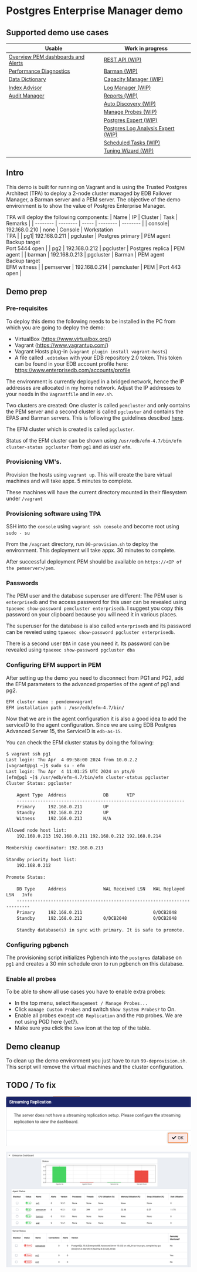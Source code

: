 # Postgres Enterprise Manager demo

## Supported demo use cases
| Usable | Work in progress |
| ---- | ---- |
| [Overview PEM dashboards and Alerts](usecases/dashboards.md) |  [REST API (WIP)](usecases/restapi.md) |
| [Performance Diagnostics](usecases/performance.md) | [Barman (WIP)](usecases/barman.md) |
| [Data Dictionary](usecases/datadictionary.md) | [Capacity Manager (WIP)](usecases/capacitymanager.md) |
| [Index Advisor](usecases/indexadvisor.md) | [Log Manager (WIP)](usecases/logmanager.md) |
| [Audit Manager](usecases/auditmanager.md) | [Reports (WIP)](usecases/reports.md) |
| | [Auto Discovery (WIP)](usecases/autodiscovery.md) |
| | [Manage Probes (WIP)](usecases/probes.md) | 
| | [Postgres Expert (WIP)](usecases/pgexpert.md) |
| | [Postgres Log Analysis Expert (WIP)](usecases/loganalysis.md) | 
| | [Scheduled Tasks (WIP)](usecases/schedtasks.md) |
| | [Tuning Wizard (WIP)](usecases/tuningwizard.md) | 
| |  |

## Intro

This demo is built for running on Vagrant and is using the Trusted Postgres Architect (TPA) to deploy a 2-node cluster managed by EDB Failover Manager, a Barman server and a PEM server.
The objective of the demo environment is to show the value of Postgres Enterprise Manager.

TPA will deploy the following components:
| Name | IP | Cluster | Task | Remarks |
| -------- | -------- | ----- | -------- | -------- |
| console| 192.168.0.210 | none | Console | Workstation<br>TPA |
| pg1| 192.168.0.211 | pgcluster | Postgres primary | PEM agent<br>Backup target<br>Port 5444 open |
| pg2 | 192.168.0.212 | pgcluster | Postgres replica | PEM agent |
| barman | 192.168.0.213 | pgcluster | Barman | PEM agent <br> Backup target<br>EFM witness |
| pemserver | 192.168.0.214 | pemcluster | PEM | Port 443 open |



## Demo prep
### Pre-requisites
To deploy this demo the following needs to be installed in the PC from which you are going to deploy the demo:

- VirtualBox (https://www.virtualbox.org/)
- Vagrant (https://www.vagrantup.com/)
- Vagrant Hosts plug-in (`vagrant plugin install vagrant-hosts`)
- A file called `.edbtoken` with your EDB repository 2.0 token. This token can be found in your EDB account profile here: https://www.enterprisedb.com/accounts/profile

The environment is currently deployed in a bridged network, hence the IP addresses are allocated in my home network. Adjust the IP addresses to your needs in the `Vagrantfile` and in `env.sh`.

Two clusters are created: One cluster is called `pemcluster` and only contains the PEM server and a second cluster is called `pgcluster` and contains the EPAS and Barman servers. This is following the guidelines descibed [here](https://www.enterprisedb.com/docs/tpa/latest/reference/pem/#shared-pem-server).

The EFM cluster which is created is called `pgcluster`. 

Status of the EFM cluster can be shown using `/usr/edb/efm-4.7/bin/efm cluster-status pgcluster` from `pg1` and as user `efm`.

### Provisioning VM's.
Provision the hosts using `vagrant up`. This will create the bare virtual machines and will take appx. 5 minutes to complete. 

These machines will have the current directory mounted in their filesystem under `/vagrant`

### Provisioning software using TPA
SSH into the `console` using `vagrant ssh console` and become root using `sudo - su`

From the `/vagrant` directory, run `00-provision.sh` to deploy the environment. This deployment will take appx. 30 minutes to complete.

After successful deployment PEM should be available on `https://<IP of the pemserver>/pem`. 

### Passwords
The PEM user and the database superuser are different:
The PEM user is `enterprisedb` and the access password for this user can be revealed using `tpaexec show-password pemcluster enterprisedb`. I suggest you copy this password on your clipboard because you will need it in various places.

The superuser for the database is also called `enterprisedb` and its password can be reveied using `tpaexec show-password pgcluster enterprisedb`.

There is a second user `DBA` in case you need it. Its password can be revealed using `tpaexec show-password pgcluster dba`

### Configuring EFM support in PEM
After setting up the demo you need to disconnect from PG1 and PG2, add the EFM parameters to the advanced properties of the agent of pg1 and pg2. 
```
EFM cluster name : pemdemovagrant
EFM installation path : /usr/edb/efm-4.7/bin/
```
Now that we are in the agent configuration it is also a good idea to add the serviceID to the agent configuration. Since we are using EDB Postgres Advanced Server 15, the ServiceID is `edb-as-15`.

You can check the EFM cluster status by doing the following:
```
$ vagrant ssh pg1
Last login: Thu Apr  4 09:58:00 2024 from 10.0.2.2
[vagrant@pg1 ~]$ sudo su - efm
Last login: Thu Apr  4 11:01:25 UTC 2024 on pts/0
[efm@pg1 ~]$ /usr/edb/efm-4.7/bin/efm cluster-status pgcluster
Cluster Status: pgcluster

	Agent Type  Address              DB       VIP
	----------------------------------------------------------------
	Primary     192.168.0.211        UP
	Standby     192.168.0.212        UP
	Witness     192.168.0.213        N/A

Allowed node host list:
	192.168.0.213 192.168.0.211 192.168.0.212 192.168.0.214

Membership coordinator: 192.168.0.213

Standby priority host list:
	192.168.0.212

Promote Status:

	DB Type     Address              WAL Received LSN   WAL Replayed LSN   Info
	---------------------------------------------------------------------------
	Primary     192.168.0.211                           0/DCB2048
	Standby     192.168.0.212        0/DCB2048          0/DCB2048

	Standby database(s) in sync with primary. It is safe to promote.
```
### Configuring pgbench
The provisioning script initializes Pgbench into the `postgres` database on `pg1` and creates a 30 min schedule cron to run pgbench on this database. 

### Enable all probes
To be able to show all use cases you have to enable extra probes:
- In the top menu, select `Management / Manage Probes...`
- Click `manage Custom Probes` and switch `Show System Probes?` to On.
- Enable all probes except `xDB Replication` and the `PGD` probes. We are not using PGD here (yet?).
- Make sure you click the `Save` icon at the top of the table.

## Demo cleanup
To clean up the demo environment you just have to run `99-deprovision.sh`. This script will remove the virtual machines and the cluster configuration.

## TODO / To fix
![](images/streamingreplication.png)

![](images/down.png)

